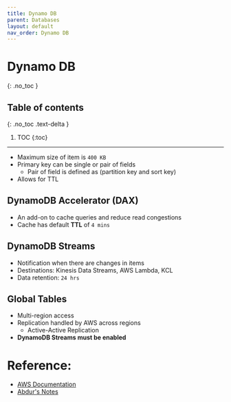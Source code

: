 ```yaml
---
title: Dynamo DB
parent: Databases
layout: default
nav_order: Dynamo DB
---
```


# Dynamo DB
{: .no_toc }

## Table of contents
{: .no_toc .text-delta }

1. TOC
{:toc}

---

* Maximum size of item is `400 KB`
* Primary key can be single or pair of fields
	* Pair of field is defined as (partition key and sort key)
* Allows for TTL

## DynamoDB Accelerator (DAX)
* An add-on to cache queries and reduce read congestions
* Cache has default **TTL** of `4 mins`

## DynamoDB Streams
* Notification when there are changes in items
* Destinations: Kinesis Data Streams, AWS Lambda, KCL
* Data retention: `24 hrs`

## Global Tables
* Multi-region access
* Replication handled by AWS across regions
	* Active-Active Replication
* **DynamoDB Streams must be enabled**

# Reference:
* [AWS Documentation](https://docs.aws.amazon.com/dynamodb/)
* [Abdur's Notes](https://notes.arkalim.org/notes/aws%20solutions%20architect%20associate/dynamodb/)